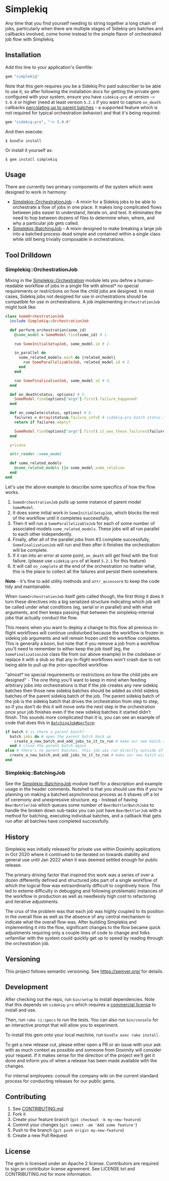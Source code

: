 # Simplekiq

Any time that you find yourself needing to string together a long chain of jobs, particularly when there are multiple stages of Sidekiq-pro batches and callbacks involved, come home instead to the simple flavor of orchestrated job flow with Simplekiq.

## Installation

Add this line to your application's Gemfile:

```ruby
gem "simplekiq"
```

Note that this gem requires you be a Sidekiq Pro paid subscriber to be able to use it, so after following the installation docs for getting the private gem configured with your system, ensure you have `sidekiq-pro` at version `~> 5.0.0` or higher (need at least version `5.2.1` if you want to capture `on_death` callbacks [percolating up to parent batches](https://github.com/mperham/sidekiq/blob/main/Pro-Changes.md#521) - a supported feature which is not required for typical orchestration behavior) and that it's being required:

```ruby
gem "sidekiq-pro", "~> 5.0.0"
```

And then execute:

    $ bundle install

Or install it yourself as:

    $ gem install simplekiq

## Usage

There are currently two primary components of the system which were designed to work in harmony:

* [Simplekiq::OrchestrationJob](./lib/simplekiq/orchestration_job.rb) - A mixin for a Sidekiq jobs to be able to orchestrate a flow of jobs in one place. It makes long complicated flows between jobs easier to understand, iterate on, and test. It eliminates the need to hop between dozens of files to determine when, where, and why a particular job gets called.
* [Simplekiq::BatchingJob](./lib/simplekiq/batching_job.rb) - A mixin designed to make breaking a large job into a batched process dead simple and contained within a single class while still being trivially composable in orchestrations.

## Tool Drilldown

### Simplekiq::OrchestrationJob

Mixing in the [Simplekiq::Orchestration](./lib/simplekiq/orchestration_job.rb) module lets you define a human-readable workflow of jobs in a single file with almost* no special requirements or restrictions on how the child jobs are designed. In most cases, Sidekiq jobs not designed for use in orchestrations should be compatible for use in orchestrations. A job implementing `OrchestrationJob` might look like:

```ruby
class SomeOrchestrationJob
  include Simplekiq::OrchestrationJob

  def perform_orchestration(some_id)
    @some_model = SomeModel.find(some_id) # 1.

    run SomeInitialSetupJob, some_model.id # 2.

    in_parallel do
      some_related_models.each do |related_model|
        run SomeParallelizableJob, related_model.id # 3.
      end
    end

    run SomeFinalizationJob, some_model.id # 4.
  end

  def on_death(status, options) # 5.
    SomeModel.find(options["args"].first).failure_happened!
  end

  def on_complete(status, options) # 6.
    failures = Array(status&.failure_info) # sidekiq-pro batch status api
    return if failures.empty?

    SomeModel.find(options["args"].first).it_was_these_failures(failures)
  end

  private

  attr_reader :some_model

  def some_related_models
    @some_related_models ||= some_model.some_relation
  end
end
```

Let's use the above example to describe some specifics of how the flow works.

1. `SomeOrchestrationJob` pulls up some instance of parent model `SomeModel`.
2. It does some initial work in `SomeInitialSetupJob`, which blocks the rest of the workflow until it completes successfully.
3. Then it will run a `SomeParallelizableJob` for each of some number of associated models `some_related_models`. These jobs will all run parallel to each other independently.
4. Finally, after all of the parallel jobs from #3 complete successfully, `SomeFinalizationJob` will run and then after it finishes the orchestration will be complete.
5. If it ran into an error at some point, `on_death` will get fired with the first failure. (please use `sidekiq-pro` of at least `5.2.1` for this feature)
6. It will call `on_complete` at the end of the orchestration no matter what, this is the place to collect all the failures and persist them somewhere.

**Note** - it's fine to add utility methods and `attr_accessor`s to keep the code tidy and maintainable.

When `SomeOrchestrationJob` itself gets called though, the first thing it does it turn these directives into a big serialized structure indicating which job will be called under what conditions (eg, serial or in parallel) and with what arguments, and then keeps passing that between the simplekiq-internal jobs that actually conduct the flow.

This means when you want to deploy a change to this flow all previous in-flight workflows will continue undisturbed because the workflow is frozen in sidekiq job arguments and will remain frozen until the workflow completes. This is generally a boon, but note that if you remove a job from a workflow you'll need to remember to either keep the job itself (eg, the `SomeFinalizationJob` class file from our above example) in the codebase or replace it with a stub so that any in-flight workflows won't crash due to not being able to pull up the prior-specified workflow.

"almost* no special requirements or restrictions on how the child jobs are designed" - The one thing you'll want to keep in mind when feeding arbitrary jobs into orchestrations is that if the job creates any new sidekiq batches then those new sidekiq batches should be added as child sidekiq batches of the parent sidekiq batch of the job. The parent sidekiq batch of the job is the sidekiq batch that drives the orchestration from step to step, so if you don't do this it will move onto the next step in the orchestration once your job finishes even if the new sidekiq batches it started didn't finish. This sounds more complicated than it is, you can see an example of code that does this in [`BatchingJob#perform`](./lib/simplekiq/batching_job.rb):

```ruby
if batch # is there a parent batch?
  batch.jobs do # open the parent batch back up
    create_a_new_batch_and_add_jobs_to_it_to_run # make our new batch as a child batch of the parent batch
  end # close the parent batch again
else # there's no parent batches, this job was run directly outside of an orchestration
  create_a_new_batch_and_add_jobs_to_it_to_run # make our new batch without a parent batch
end
```

### Simplekiq::BatchingJob

See the [Simplekiq::BatchingJob](./lib/simplekiq/batching_job.rb) module itself for a description and example usage in the header comments. Nutshell is that you should use this if you're planning on making a batched asynchronous process as it shaves off a lot of ceremony and unexpressive structure. eg - Instead of having `BeerBottlerJob` which queues some number of `BeerBottlerBatchJob`s to handle the broken down sub-tasks you can just have `BeerBottlerJob` with a method for batching, executing individual batches, and a callback that gets run after all batches have completed successfully.

## History

Simplekiq was initially released for private use within Doximity applications in Oct 2020 where it continued to be iterated on towards stability and general use until Jan 2022 when it was deemed settled enough for public release.

The primary driving factor that inspired this work was a series of over a dozen differently defined and structured jobs part of a single workflow of which the logical flow was extraordinarily difficult to cognitively trace. This led to exteme difficulty in debugging and following problematic instances of the workflow in production as well as needlessly high cost to refactoring and iterative adjustments.

The crux of the problem was that each job was highly coupled to its position in the overall flow as well as the absence of any central mechanism to indicate what the overall flow was. After building Simplekiq and implementing it into the flow, significant changes to the flow became quick adjustments requiring only a couple lines of code to change and folks unfamiliar with the system could quickly get up to speed by reading through the orchestration job.

## Versioning

This project follows semantic versioning. See https://semver.org/ for details.

## Development

After checking out the repo, run `bin/setup` to install dependencies. Note that this depends on `sidekiq-pro` which requires a [commercial license](https://sidekiq.org/products/pro.html) to install and use.

Then, run `rake ci:specs` to run the tests. You can also run `bin/console` for an interactive prompt that will allow you to experiment.

To install this gem onto your local machine, run `bundle exec rake install`.

To get a new release cut, please either open a PR or an issue with your ask with as much context as possible and someone from Doximity will consider your request. If it makes sense for the direction of the project we'll get it done and inform you of when a release has been made available with the changes.

For internal employees: consult the company wiki on the current standard process for conducting releases for our public gems.

## Contributing

1. See [CONTRIBUTING.md](./CONTRIBUTING.md)
2. Fork it
3. Create your feature branch (`git checkout -b my-new-feature`)
4. Commit your changes (`git commit -am 'Add some feature'`)
5. Push to the branch (`git push origin my-new-feature`)
6. Create a new Pull Request

## License

The gem is licensed under an Apache 2 license. Contributors are required to sign an contributor license agreement. See LICENSE.txt and CONTRIBUTING.md for more information.
